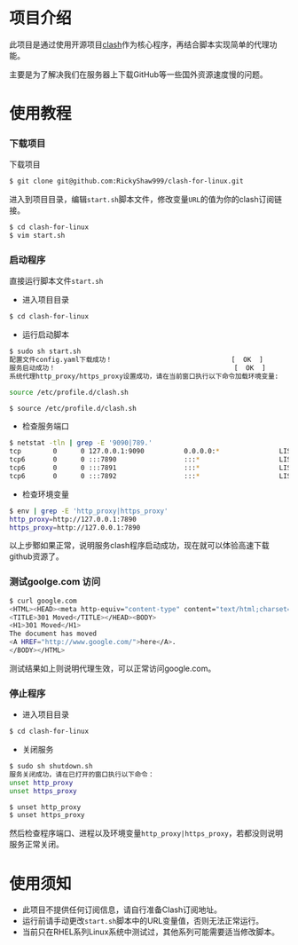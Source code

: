 # 项目介绍

此项目是通过使用开源项目[clash](https://github.com/Dreamacro/clash)作为核心程序，再结合脚本实现简单的代理功能。

主要是为了解决我们在服务器上下载GitHub等一些国外资源速度慢的问题。



# 使用教程

### 下载项目

下载项目

```bash
$ git clone git@github.com:RickyShaw999/clash-for-linux.git
```

进入到项目目录，编辑`start.sh`脚本文件，修改变量`URL`的值为你的clash订阅链接。

```bash
$ cd clash-for-linux
$ vim start.sh
```



### 启动程序

直接运行脚本文件`start.sh`

- 进入项目目录

```bash
$ cd clash-for-linux
```

- 运行启动脚本

```bash
$ sudo sh start.sh
配置文件config.yaml下载成功！                              [  OK  ]
服务启动成功！                                             [  OK  ]
系统代理http_proxy/https_proxy设置成功，请在当前窗口执行以下命令加载环境变量:

source /etc/profile.d/clash.sh

```

```bash
$ source /etc/profile.d/clash.sh
```

- 检查服务端口

```bash
$ netstat -tln | grep -E '9090|789.'
tcp        0      0 127.0.0.1:9090          0.0.0.0:*               LISTEN     
tcp6       0      0 :::7890                 :::*                    LISTEN     
tcp6       0      0 :::7891                 :::*                    LISTEN     
tcp6       0      0 :::7892                 :::*                    LISTEN
```

- 检查环境变量

```bash
$ env | grep -E 'http_proxy|https_proxy'
http_proxy=http://127.0.0.1:7890
https_proxy=http://127.0.0.1:7890
```

以上步鄹如果正常，说明服务clash程序启动成功，现在就可以体验高速下载github资源了。

### 测试goolge.com 访问

```bash
$ curl google.com
<HTML><HEAD><meta http-equiv="content-type" content="text/html;charset=utf-8">
<TITLE>301 Moved</TITLE></HEAD><BODY>
<H1>301 Moved</H1>
The document has moved
<A HREF="http://www.google.com/">here</A>.
</BODY></HTML>
```
测试结果如上则说明代理生效，可以正常访问google.com。

### 停止程序

- 进入项目目录

```bash
$ cd clash-for-linux
```

- 关闭服务

```bash
$ sudo sh shutdown.sh
服务关闭成功，请在已打开的窗口执行以下命令：
unset http_proxy
unset https_proxy
```

```bash
$ unset http_proxy
$ unset https_proxy
```

然后检查程序端口、进程以及环境变量`http_proxy|https_proxy`，若都没则说明服务正常关闭。



# 使用须知

- 此项目不提供任何订阅信息，请自行准备Clash订阅地址。
- 运行前请手动更改`start.sh`脚本中的URL变量值，否则无法正常运行。
- 当前只在RHEL系列Linux系统中测试过，其他系列可能需要适当修改脚本。
